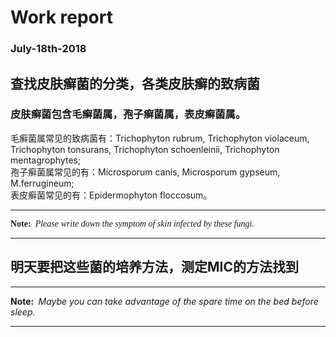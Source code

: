 # Work report  
### July-18th-2018  
## 查找皮肤癣菌的分类，各类皮肤癣的致病菌  
### 皮肤癣菌包含毛癣菌属，孢子癣菌属，表皮癣菌属。  
毛癣菌属常见的致病菌有：Trichophyton rubrum, Trichophyton violaceum, Trichophyton tonsurans, Trichophyton schoenleinii, Trichophyton mentagrophytes;  
孢子癣菌属常见的有：Microsporum canis, Microsporum gypseum, M.ferrugineum;  
表皮癣菌常见的有：Epidermophyton floccosum。 

***  
<font face="copperplate">__Note:&nbsp;__ _Please write down the symptom of skin infected by these fungi._</font>
***

## 明天要把这些菌的培养方法，测定MIC的方法找到

***  
__Note:&nbsp;__ _Maybe you can take advantage of the spare time on the bed before sleep._
***
